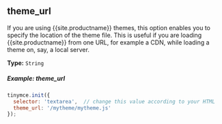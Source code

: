 ## theme_url

If you are using {{site.productname}} themes, this option enables you to specify the location of the theme file. This is useful if you are loading {{site.productname}} from one URL, for example a CDN, while loading a theme on, say, a local server.

**Type:** `String`

##### Example: theme_url

```js
tinymce.init({
  selector: 'textarea',  // change this value according to your HTML
  theme_url: '/mytheme/mytheme.js'
});
```
